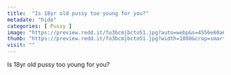 ```yaml
---
title:  "Is 18yr old pussy too young for you?"
metadate: "hide"
categories: [ Pussy ]
image: "https://preview.redd.it/fo3bcmjbcto51.jpg?auto=webp&s=4556e60a6b06a22a95701cfbabf2c4360f3dd408"
thumb: "https://preview.redd.it/fo3bcmjbcto51.jpg?width=1080&crop=smart&auto=webp&s=abd4b349e85b98e73f02aaf96c8195a020faab89"
visit: ""
---
```

Is 18yr old pussy too young for you?
